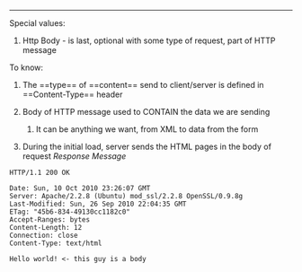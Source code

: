 ***
Special values:
1. Http Body - is last, optional with some type of request, part of HTTP message

To know:
1. The ==type== of ==content== send to client/server is defined in ==Content-Type== header
2. Body of HTTP message used to CONTAIN the data we are sending
	1. It can be anything we want, from XML to data from the form 

3. During the initial load, server sends the HTML pages in the body of request 
*Response Message*
```
HTTP/1.1 200 OK

Date: Sun, 10 Oct 2010 23:26:07 GMT
Server: Apache/2.2.8 (Ubuntu) mod_ssl/2.2.8 OpenSSL/0.9.8g
Last-Modified: Sun, 26 Sep 2010 22:04:35 GMT
ETag: "45b6-834-49130cc1182c0"
Accept-Ranges: bytes
Content-Length: 12
Connection: close
Content-Type: text/html

Hello world! <- this guy is a body 
```
